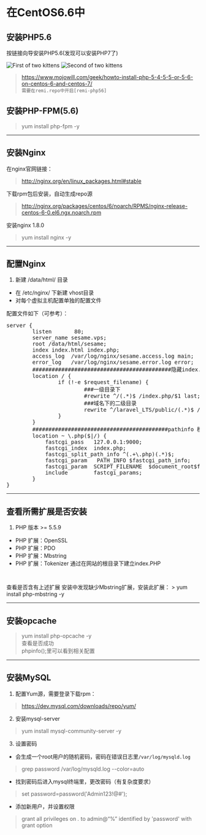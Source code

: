 

# 在CentOS6.6中
## 安装PHP5.6
按链接向导安装PHP5.6(发现可以安装PHP7了)

![](http://placekitten.com/g/550/450 "First of two kittens")
![](http://placekitten.com/g/550/450 "Second of two kittens")
> https://www.mojowill.com/geek/howto-install-php-5-4-5-5-or-5-6-on-centos-6-and-centos-7/  
`需要在remi.repo中开启[remi-php56]`

## 安装PHP-FPM(5.6)
> yum install php-fpm -y

---
## 安装Nginx
在nginx官网链接：
> http://nginx.org/en/linux_packages.html#stable  

下载rpm包后安装，自动生成repo源
> http://nginx.org/packages/centos/6/noarch/RPMS/nginx-release-centos-6-0.el6.ngx.noarch.rpm

安装nginx 1.8.0  
> yum install nginx -y

---
## 配置Nginx

1. 新建 /data/html/ 目录  
- 在 /etc/nginx/ 下新建 vhost目录   
- 对每个虚拟主机配置单独的配置文件

配置文件如下（可参考）：
<pre>
server {
        listen       80;
        server_name sesame.vps;
        root /data/html/sesame;
        index index.html index.php;
        access_log  /var/log/nginx/sesame.access.log main;
        error_log   /var/log/nginx/sesame.error.log error;
        ###########################################隐藏index.php
        location / {
                if (!-e $request_filename) {
                        ###一级目录下
                        #rewrite ^/(.*)$ /index.php/$1 last;  
                        ###域名下的二级目录
                        rewrite ^/laravel_LTS/public/(.*)$ /laravel_LTS/public/index.php/$1 last;
                }
        }
        ##########################################pathinfo 模式
        location ~ \.php($|/) {
            fastcgi_pass   127.0.0.1:9000;
            fastcgi_index  index.php;
            fastcgi_split_path_info ^(.+\.php)(.*)$;
            fastcgi_param   PATH_INFO $fastcgi_path_info;
            fastcgi_param  SCRIPT_FILENAME  $document_root$fastcgi_script_name;
            include        fastcgi_params;
        }
}
</pre>

---

## 查看所需扩展是否安装
1. PHP 版本  >= 5.5.9
- PHP 扩展：OpenSSL
- PHP 扩展：PDO
- PHP 扩展：Mbstring
- PHP 扩展：Tokenizer
通过在网站的根目录下建立index.PHP

<code php>
<?PHP phpinfo(); ?>
</code>  
查看是否含有上述扩展
安装中发现缺少Mbstring扩展，安装此扩展：
> yum install php-mbstring -y

---
## 安装opcache
> yum install php-opcache -y  
查看是否成功  
> phpinfo();里可以看到相关配置


---
## 安装MySQL
1. 配置Yum源，需要登录下载rpm：
> https://dev.mysql.com/downloads/repo/yum/  

2. 安装mysql-server
> yum install mysql-community-server -y

3. 设置密码
 - 会生成一个root用户的随机密码，密码在错误日志里`/var/log/mysqld.log`
> grep password  /var/log/mysqld.log  --color=auto

 - 找到密码后进入mysql终端里，更改密码（有复杂度要求）
> set password=password('Admin123!@#');

 - 添加新用户，并设置权限
> grant all privileges on *.* to admin@“%” identified by 'password' with grant option

